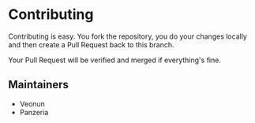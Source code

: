 # Contributing

Contributing is easy. You fork the repository, you do your changes locally and then create a Pull Request back to this branch.

Your Pull Request will be verified and merged if everything's fine.

## Maintainers

* Veonun
* Panzeria
